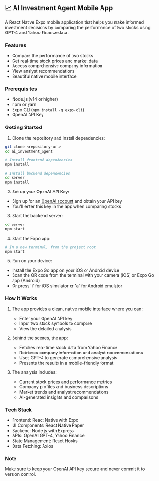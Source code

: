 ## 📈 AI Investment Agent Mobile App

A React Native Expo mobile application that helps you make informed investment decisions by comparing the performance of two stocks using GPT-4 and Yahoo Finance data.

### Features
- Compare the performance of two stocks
- Get real-time stock prices and market data
- Access comprehensive company information
- View analyst recommendations
- Beautiful native mobile interface

### Prerequisites
- Node.js (v14 or higher)
- npm or yarn
- Expo CLI (`npm install -g expo-cli`)
- OpenAI API Key

### Getting Started

1. Clone the repository and install dependencies:
```bash
git clone <repository-url>
cd ai_investment_agent

# Install frontend dependencies
npm install

# Install backend dependencies
cd server
npm install
```

2. Set up your OpenAI API Key:
- Sign up for an [OpenAI account](https://platform.openai.com/) and obtain your API key
- You'll enter this key in the app when comparing stocks

3. Start the backend server:
```bash
cd server
npm start
```

4. Start the Expo app:
```bash
# In a new terminal, from the project root
npm start
```

5. Run on your device:
- Install the Expo Go app on your iOS or Android device
- Scan the QR code from the terminal with your camera (iOS) or Expo Go app (Android)
- Or press 'i' for iOS simulator or 'a' for Android emulator

### How it Works

1. The app provides a clean, native mobile interface where you can:
   - Enter your OpenAI API key
   - Input two stock symbols to compare
   - View the detailed analysis

2. Behind the scenes, the app:
   - Fetches real-time stock data from Yahoo Finance
   - Retrieves company information and analyst recommendations
   - Uses GPT-4 to generate comprehensive analysis
   - Presents the results in a mobile-friendly format

3. The analysis includes:
   - Current stock prices and performance metrics
   - Company profiles and business descriptions
   - Market trends and analyst recommendations
   - AI-generated insights and comparisons

### Tech Stack
- Frontend: React Native with Expo
- UI Components: React Native Paper
- Backend: Node.js with Express
- APIs: OpenAI GPT-4, Yahoo Finance
- State Management: React Hooks
- Data Fetching: Axios

### Note
Make sure to keep your OpenAI API key secure and never commit it to version control.